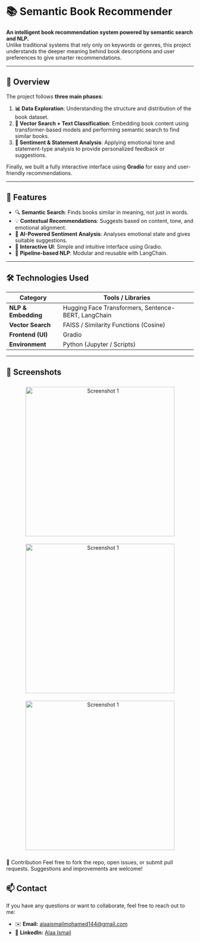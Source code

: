 # 📚 Semantic Book Recommender

**An intelligent book recommendation system powered by semantic search and NLP.**  
Unlike traditional systems that rely only on keywords or genres, this project understands the deeper meaning behind book descriptions and user preferences to give smarter recommendations.

---

## 🧠 Overview

The project follows **three main phases**:

1. **📊 Data Exploration**: Understanding the structure and distribution of the book dataset.
2. **🧭 Vector Search + Text Classification**: Embedding book content using transformer-based models and performing semantic search to find similar books.
3. **💬 Sentiment & Statement Analysis**: Applying emotional tone and statement-type analysis to provide personalized feedback or suggestions.

Finally, we built a fully interactive interface using **Gradio** for easy and user-friendly recommendations.

---

## 🚀 Features

- 🔍 **Semantic Search**: Finds books similar in meaning, not just in words.
- 💡 **Contextual Recommendations**: Suggests based on content, tone, and emotional alignment.
- 🧪 **AI-Powered Sentiment Analysis**: Analyses emotional state and gives suitable suggestions.
- 🎨 **Interactive UI**: Simple and intuitive interface using Gradio.
- 🔄 **Pipeline-based NLP**: Modular and reusable with LangChain.

---

## 🛠 Technologies Used

| Category          | Tools / Libraries                                                                 |
|-------------------|------------------------------------------------------------------------------------|
| **NLP & Embedding**   | Hugging Face Transformers, Sentence-BERT, LangChain                              |
| **Vector Search**     | FAISS / Similarity Functions (Cosine)                                            |
| **Frontend (UI)**     | Gradio                                                                           |
| **Environment**       | Python (Jupyter / Scripts)                                                       |

---
## 📸 Screenshots

<div align="center">

<img src="https://github.com/user-attachments/assets/f94e58b6-f602-4dae-9a26-0e25cf8076f1" alt="Screenshot 1" width="400" style="margin: 10px;"  />
<img src="https://github.com/user-attachments/assets/5196d2fb-306f-4b74-b35a-4bb160464a3d" alt="Screenshot 1" width="400" style="margin: 10px;"  />

<img src="https://github.com/user-attachments/assets/89b7de26-3f8a-486b-9c79-ddb220157b61" alt="Screenshot 1" width="400" style="margin: 10px;"  />

</div>


🤝 Contribution
Feel free to fork the repo, open issues, or submit pull requests. Suggestions and improvements are welcome!

## 📫 Contact

If you have any questions or want to collaborate, feel free to reach out to me:

- ✉️ **Email:** [alaaismailmohamed144@gmail.com](mailto:alaaismailmohamed144@gmail.com)  
- 🔗 **LinkedIn:** [Alaa Ismail](https://www.linkedin.com/in/alaa-ismail-b09493264)

